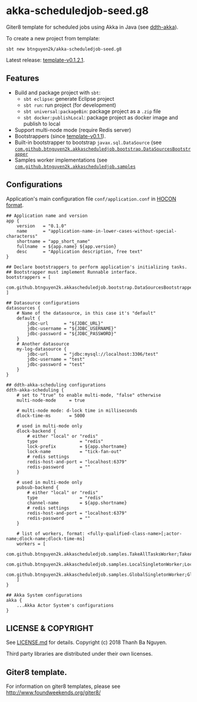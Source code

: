 # akka-scheduledjob-seed.g8

Giter8 template for scheduled jobs using Akka in Java (see [ddth-akka](https://github.com/DDTH/ddth-akka/)).

To create a new project from template:

```
sbt new btnguyen2k/akka-scheduledjob-seed.g8
```

Latest release: [template-v0.1.2.1](RELEASE-NOTES.md).

## Features

- Build and package project with `sbt`:
  - `sbt eclipse`: generate Eclipse project
  - `sbt run`: run project (for development)
  - `sbt universal:packageBin`: package project as a `.zip` file
  - `sbt docker:publishLocal`: package project as docker image and publish to local
- Support multi-node mode (require Redis server)
- Bootstrappers (since [template-v0.1.1](RELEASE-NOTES.md)).
- Built-in bootstrapper to bootstrap `javax.sql.DataSource` (see [`com.github.btnguyen2k.akkascheduledjob.bootstrap.DataSourcesBootstrapper`](src/main/java/com/github/btnguyen2k/akkascheduledjob/bootstrap/DataSourcesBootstrapper.java)
- Samples worker implementations (see [`com.github.btnguyen2k.akkascheduledjob.samples`](src/main/java/com/github/btnguyen2k/akkascheduledjob/samples)

## Configurations

Application's main configuration file `conf/application.conf` in [HOCON format](https://github.com/lightbend/config/blob/master/HOCON.md).

```
## Application name and version
app {
    version   = "0.1.0"
    name      = "application-name-in-lower-cases-without-special-characterss"
    shortname = "app_short_name"
    fullname  = ${app.name} ${app.version}
    desc      = "Application description, free text"
}
```

```
## Declare bootstrappers to perform application's initializing tasks.
## Bootstrapper must implement Runnable interface.
bootstrappers = [
    com.github.btnguyen2k.akkascheduledjob.bootstrap.DataSourcesBootstrapper
]
```

```
## Datasource configurations
datasources {
    # Name of the datasource, in this case it's "default"
    default {
        jdbc-url      = "${JDBC_URL}"
        jdbc-username = "${JDBC_USERNAME}"
        jdbc-password = "${JDBC_PASSWORD}"
    }
    # Another datasource
    my-log-datasource {
        jdbc-url      = "jdbc:mysql://localhost:3306/test"
        jdbc-username = "test"
        jdbc-password = "test"
    }
}
```

```
## ddth-akka-scheduling configurations
ddth-akka-scheduling {
    # set to "true" to enable multi-mode, "false" otherwise
    multi-node-mode     = true

    # multi-node mode: d-lock time in milliseconds
    dlock-time-ms       = 5000

    # used in multi-mode only
    dlock-backend {
        # either "local" or "redis"
        type                = "redis"
        lock-prefix         = ${app.shortname}
        lock-name           = "tick-fan-out"
        # redis settings
        redis-host-and-port = "localhost:6379"
        redis-password      = ""
    }

    # used in multi-mode only
    pubsub-backend {
        # either "local" or "redis"
        type                = "redis"
        channel-name        = ${app.shortname}
        # redis settings
        redis-host-and-port = "localhost:6379"
        redis-password      = ""
    }

    # list of workers, format: <fully-qualified-class-name>[;actor-name;dlock-name;dlock-time-ms]
    workers = [
        com.github.btnguyen2k.akkascheduledjob.samples.TakeAllTasksWorker;TakeAllTasks
        com.github.btnguyen2k.akkascheduledjob.samples.LocalSingletonWorker;LocalSingletonWorker
        com.github.btnguyen2k.akkascheduledjob.samples.GlobalSingletonWorker;GlobalSingletonWorker;GlobalSingletonWorker;5000
    ]
}
```

```
## Akka System configurations
akka {
    ...Akka Actor System's configurations
}
```


## LICENSE & COPYRIGHT

See [LICENSE.md](LICENSE.md) for details. Copyright (c) 2018 Thanh Ba Nguyen.

Third party libraries are distributed under their own licenses.

## Giter8 template. 

For information on giter8 templates, please see http://www.foundweekends.org/giter8/
